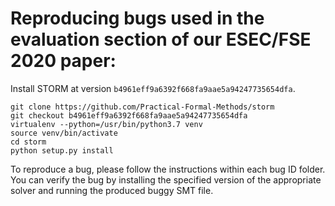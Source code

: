 # Reproducing bugs used in the evaluation section of our ESEC/FSE 2020 paper:

Install STORM at version `b4961eff9a6392f668fa9aae5a94247735654dfa`. 
 
```
git clone https://github.com/Practical-Formal-Methods/storm
git checkout b4961eff9a6392f668fa9aae5a94247735654dfa
virtualenv --python=/usr/bin/python3.7 venv
source venv/bin/activate
cd storm
python setup.py install
```

To reproduce a bug, please follow the instructions within each bug ID folder. 
You can verify the bug by installing the specified version of the appropriate solver and running
the produced buggy SMT file.
